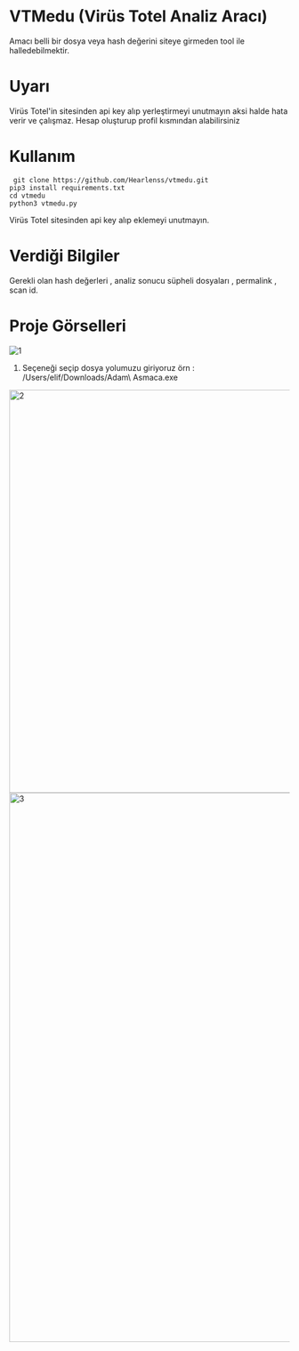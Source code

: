 # VTMedu (Virüs Totel Analiz Aracı)
Amacı belli bir dosya veya hash değerini siteye girmeden tool ile halledebilmektir.
# Uyarı
Virüs Totel'in sitesinden api key alıp yerleştirmeyi unutmayın aksi halde hata verir ve çalışmaz.
Hesap oluşturup profil kısmından alabilirsiniz
# Kullanım 
     git clone https://github.com/Hearlenss/vtmedu.git
    pip3 install requirements.txt
    cd vtmedu 
    python3 vtmedu.py 
Virüs Totel sitesinden api key alıp eklemeyi unutmayın.
# Verdiği Bilgiler
Gerekli olan hash değerleri , analiz sonucu süpheli dosyaları , permalink , scan id.
# Proje Görselleri 
![1](https://github.com/Hearlenss/vtmedu/assets/82780619/ea92aca0-705a-47d0-973e-04425cec5234)
1. Seçeneği seçip dosya yolumuzu giriyoruz örn : /Users/elif/Downloads/Adam\ Asmaca.exe
<img width="725" alt="2" src="https://github.com/Hearlenss/vtmedu/assets/82780619/28fb3a63-1d02-43c2-9874-7c134b998b22">
<img width="988" alt="3" src="https://github.com/Hearlenss/vtmedu/assets/82780619/b3b9c005-5890-4b8f-9dbe-4dd852e1570a">
